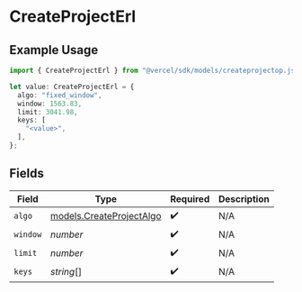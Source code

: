 # CreateProjectErl

## Example Usage

```typescript
import { CreateProjectErl } from "@vercel/sdk/models/createprojectop.js";

let value: CreateProjectErl = {
  algo: "fixed_window",
  window: 1563.83,
  limit: 3041.98,
  keys: [
    "<value>",
  ],
};
```

## Fields

| Field                                                      | Type                                                       | Required                                                   | Description                                                |
| ---------------------------------------------------------- | ---------------------------------------------------------- | ---------------------------------------------------------- | ---------------------------------------------------------- |
| `algo`                                                     | [models.CreateProjectAlgo](../models/createprojectalgo.md) | :heavy_check_mark:                                         | N/A                                                        |
| `window`                                                   | *number*                                                   | :heavy_check_mark:                                         | N/A                                                        |
| `limit`                                                    | *number*                                                   | :heavy_check_mark:                                         | N/A                                                        |
| `keys`                                                     | *string*[]                                                 | :heavy_check_mark:                                         | N/A                                                        |